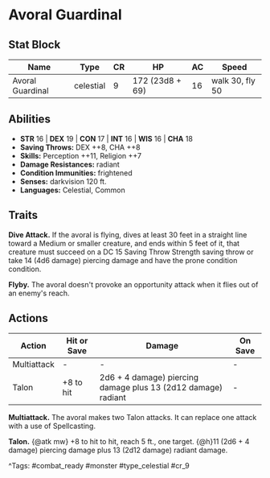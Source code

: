 # Avoral Guardinal

## Stat Block

| Name | Type | CR | HP | AC | Speed |
|------|------|----|----|----|-------|
| Avoral Guardinal | celestial | 9 | 172 (23d8 + 69) | 16 | walk 30, fly 50 |

## Abilities

- **STR** 16 | **DEX** 19 | **CON** 17 | **INT** 16 | **WIS** 16 | **CHA** 18
- **Saving Throws:** DEX ++8, CHA ++8  
- **Skills:** Perception ++11, Religion ++7  
- **Damage Resistances:** radiant  
- **Condition Immunities:** frightened  
- **Senses:** darkvision 120 ft.  
- **Languages:** Celestial, Common

## Traits

**Dive Attack.** If the avoral is flying, dives at least 30 feet in a straight line toward a Medium or smaller creature, and ends within 5 feet of it, that creature must succeed on a DC 15 Saving Throw Strength saving throw or take 14 (4d6 damage) piercing damage and have the prone condition condition.

**Flyby.** The avoral doesn't provoke an opportunity attack when it flies out of an enemy's reach.


## Actions

| Action | Hit or Save | Damage | On Save |
|--------|--------------|--------|----------|
| Multiattack | - | - | - |
| Talon | +8 to hit | 2d6 + 4 damage) piercing damage plus 13 (2d12 damage) radiant | - |

**Multiattack.** The avoral makes two Talon attacks. It can replace one attack with a use of Spellcasting.

**Talon.** {@atk mw} +8 to hit to hit, reach 5 ft., one target. {@h}11 (2d6 + 4 damage) piercing damage plus 13 (2d12 damage) radiant damage.


^Tags: #combat_ready #monster #type_celestial #cr_9